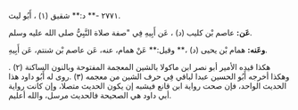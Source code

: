 ٢٧٧١ -** د:** شقيق (١) ، أَبُو ليث.

**عَن:** عاصم بْن كليب (د) ، عَن أَبِيهِ فِي "صفة صلاة النَّبِيُّ صلى الله عليه وسلم.

**وعَنه:** همام بْن يحيى (د) ،** وقيل:** عَنْ همام، عنه، عَن عاصم بْن شنتم، عَن أَبِيهِ.

هكذا قيده الأمير أبو نصر ابن ماكولا بالشين المعجمة المفتوحة وبالنون الساكنة (٢) . وهكذا أخرجه أَبُو الحسين عبدا لباقي فِي حرف الشين من معجمه (٣) .روى له أَبُو داود هذا الحديث الواحد، فإن صحت رواية ابن قانع فيشبه إن يكون الحديث متصلا، وإن كانت رواية أبي داود هي الصحيحة فالحديث مرسل، والله أعليم.